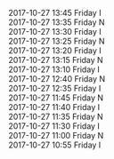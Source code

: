 2017-10-27 13:45 Friday  I  
2017-10-27 13:35 Friday  N  
2017-10-27 13:30 Friday  I  
2017-10-27 13:25 Friday  N  
2017-10-27 13:20 Friday  I  
2017-10-27 13:15 Friday  N  
2017-10-27 13:10 Friday  I  
2017-10-27 12:40 Friday  N  
2017-10-27 12:35 Friday  I  
2017-10-27 11:45 Friday  N  
2017-10-27 11:40 Friday  I  
2017-10-27 11:35 Friday  N  
2017-10-27 11:30 Friday  I  
2017-10-27 11:00 Friday  N  
2017-10-27 10:55 Friday  I  
